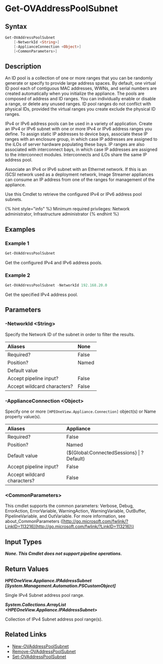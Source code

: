 ﻿---
description: Retrieve address pool subnet information.
---

# Get-OVAddressPoolSubnet

## Syntax

```powershell
Get-OVAddressPoolSubnet
    [-NetworkId <String>]
    [-ApplianceConnection <Object>]
    [<CommonParameters>]
```

## Description

An ID pool is a collection of one or more ranges that you can be randomly generate or specify to provide large address spaces. By default, one virtual ID pool each of contiguous MAC addresses, WWNs, and serial numbers are created automatically when you initialize the appliance. The pools are composed of address and ID ranges. You can individually enable or disable a range, or delete any unused ranges. ID pool ranges do not conflict with physical IDs, provided the virtual ranges you create exclude the physical ID ranges.

IPv4 or IPv6 address pools can be used in a variety of application.  Create an IPv4 or IPv6 subnet with one or more IPv4 or IPv6 address ranges you define. To assign static IP addresses to device bays, associate these IP ranges with an enclosure group, in which case IP addresses are assigned to the iLOs of server hardware populating these bays. IP ranges are also associated with interconnect bays, in which case IP addresses are assigned to the interconnect modules. Interconnects and iLOs share the same IP address pool.

Associate an IPv4 or IPv6 subnet with an Ethernet network. If this is an iSCSI network used as a deployment network, Image Streamer appliances can consume an IP address from one of the ranges for management of the appliance.

Use this Cmdlet to retrieve the configured IPv4 or IPv6 address pool subnets.

{% hint style="info" %}
Minimum required privileges: Network administrator, Infrastructure administrator
{% endhint %}

## Examples

###  Example 1 

```powershell
Get-OVAddressPoolSubnet
```

Get the configured IPv4 and IPv6 address pools.

###  Example 2 

```powershell
Get-OVAddressPoolSubnet -NetworkId 192.168.20.0
```

Get the specified IPv4 address pool.

## Parameters

### -NetworkId &lt;String&gt;

Specify the Network ID of the subnet in order to filter the results.

| Aliases | None |
| :--- | :--- |
| Required? | False |
| Position? | Named |
| Default value |  |
| Accept pipeline input? | False |
| Accept wildcard characters? | False |

### -ApplianceConnection &lt;Object&gt;

Specify one or more `[HPEOneView.Appliance.Connection]` object(s) or Name property value(s).

| Aliases | Appliance |
| :--- | :--- |
| Required? | False |
| Position? | Named |
| Default value | (${Global:ConnectedSessions} &vert; ? Default) |
| Accept pipeline input? | False |
| Accept wildcard characters? | False |

### &lt;CommonParameters&gt;

This cmdlet supports the common parameters: Verbose, Debug, ErrorAction, ErrorVariable, WarningAction, WarningVariable, OutBuffer, PipelineVariable, and OutVariable. For more information, see about\_CommonParameters \([http://go.microsoft.com/fwlink/?LinkID=113216](http://go.microsoft.com/fwlink/?LinkID=113216)\)

## Input Types

_**None.  This Cmdlet does not support pipeline operations.**_

## Return Values

_**HPEOneView.Appliance.IPAddressSubnet [System.Management.Automation.PSCustomObject]**_

Single IPv4 Subnet address pool range.

_**System.Collections.ArrayList <HPEOneView.Appliance.IPAddressSubnet>**_

Collection of IPv4 Subnet address pool range(s).

## Related Links

* [New-OVAddressPoolSubnet](new-ovaddresspoolsubnet.md)
* [Remove-OVAddressPoolSubnet](remove-ovaddresspoolsubnet.md)
* [Set-OVAddressPoolSubnet](set-ovaddresspoolsubnet.md)
